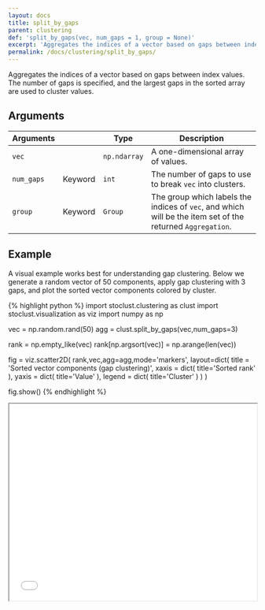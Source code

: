 ```yaml
---
layout: docs
title: split_by_gaps
parent: clustering
def: 'split_by_gaps(vec, num_gaps = 1, group = None)'
excerpt: 'Aggregates the indices of a vector based on gaps between index values. The number of gaps is specified, and the largest gaps in the sorted array are used to cluster values.'
permalink: /docs/clustering/split_by_gaps/
---
```


Aggregates the indices of a vector based on gaps between index values.
The number of gaps is specified,
and the largest gaps in the sorted array
are used to cluster values.

## Arguments

| Arguments |  | Type | Description |
| --- | --- | --- | --- |
| `vec` | | `np.ndarray` | A one-dimensional array of values.|
| `num_gaps` | Keyword | `int` | The number of gaps to use to break `vec` into clusters.|
| `group` | Keyword | `Group` | The group which labels the indices of `vec`, and which will be the item set of the returned `Aggregation`. |

## Example

A visual example works best for understanding
gap clustering. Below we generate a random vector
of 50 components, apply gap clustering with 3 gaps,
and plot the sorted vector components colored by cluster.

{% highlight python %}
import stoclust.clustering as clust
import stoclust.visualization as viz
import numpy as np

vec = np.random.rand(50)
agg = clust.split_by_gaps(vec,num_gaps=3)

rank = np.empty_like(vec)
rank[np.argsort(vec)] = np.arange(len(vec))

fig = viz.scatter2D(
    rank,vec,agg=agg,mode='markers',
    layout=dict(
        title = 'Sorted vector components (gap clustering)',
        xaxis = dict(
            title='Sorted rank'
        ),
        yaxis = dict(
            title='Value'
        ),
        legend = dict(
            title='Cluster'
        )
    )
)

fig.show()
{% endhighlight %}
<iframe
  src="/stoclust/assets/html/clustering/split_by_gaps.html"
  style="width:100%; height:400px;"
></iframe>